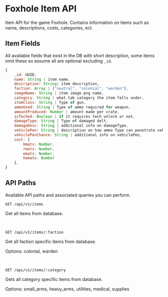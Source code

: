 # Foxhole Item API
Item API for the game Foxhole. Contains information on items such as name, descriptions, costs, categories, ect.

## Item Fields
All available fields that exist in the DB with short description, some items omit these so assume all are optional excluding `_id`.
```javascript
{
    _id: UUID,
    name: String | item name,
    description: String| item description,
    faction: Array | ["neutral", "colonial", "warden"],
    imageName: String | item image png name,
    category: String | what tab category the item falls under,
    itemClass: String | Type of gun,
    ammoUsed: String | Type of ammo required for weapon,
    amountProduced: Number | amount made per crate,
    isTeched: Boolean | if it requires tech unlock or not,
    damageType: String | Type of damaged delt,
    damageDesc: String | additional info on damageType,
    vehiclePen: String | description on how ammo Type can penetrate vehicles,
    vehiclePenChance: String | additional info on vehiclePen,
    cost: {
        bmats: Number,
        rmats: Number,
        emats: Number,
        hemats: Number
    },
}
```

## API Paths
Available API paths and associated queries you can perform.

```
GET /api/v1/items
```
Get all items from database.

<br />

```
GET /api/v1/items/:faction
```
Get all faction specific items from database.

Options: colonial, warden

<br />

```
GET /api/v1/items/:category
```
Gets all category specific items from database.

Options: small_arms, heavy_arms, utilities, medical, supplies